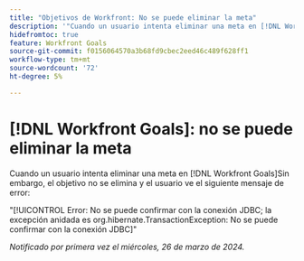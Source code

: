 ```yaml
---
title: "Objetivos de Workfront: No se puede eliminar la meta"
description: '"Cuando un usuario intenta eliminar una meta en [!DNL Workfront Goals]Sin embargo, el objetivo no se elimina y el usuario ve un mensaje de error".'
hidefromtoc: true
feature: Workfront Goals
source-git-commit: f0156064570a3b68fd9cbec2eed46c489f628ff1
workflow-type: tm+mt
source-wordcount: '72'
ht-degree: 5%

---
```



# [!DNL Workfront Goals]: no se puede eliminar la meta

Cuando un usuario intenta eliminar una meta en [!DNL Workfront Goals]Sin embargo, el objetivo no se elimina y el usuario ve el siguiente mensaje de error:

&quot;[!UICONTROL Error: No se puede confirmar con la conexión JDBC; la excepción anidada es org.hibernate.TransactionException: No se puede confirmar con la conexión JDBC]&quot;

_Notificado por primera vez el miércoles, 26 de marzo de 2024._
